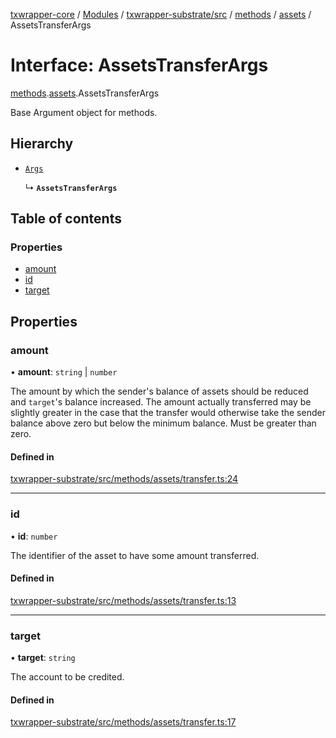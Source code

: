 [txwrapper-core](../README.md) / [Modules](../modules.md) / [txwrapper-substrate/src](../modules/txwrapper_substrate_src.md) / [methods](../modules/txwrapper_substrate_src.methods.md) / [assets](../modules/txwrapper_substrate_src.methods.assets.md) / AssetsTransferArgs

# Interface: AssetsTransferArgs

[methods](../modules/txwrapper_substrate_src.methods.md).[assets](../modules/txwrapper_substrate_src.methods.assets.md).AssetsTransferArgs

Base Argument object for methods.

## Hierarchy

- [`Args`](../modules/txwrapper_core_src.md#args)

  ↳ **`AssetsTransferArgs`**

## Table of contents

### Properties

- [amount](txwrapper_substrate_src.methods.assets.AssetsTransferArgs.md#amount)
- [id](txwrapper_substrate_src.methods.assets.AssetsTransferArgs.md#id)
- [target](txwrapper_substrate_src.methods.assets.AssetsTransferArgs.md#target)

## Properties

### amount

• **amount**: `string` \| `number`

The amount by which the sender's balance of assets should be reduced and
`target`'s balance increased. The amount actually transferred may be slightly greater in
the case that the transfer would otherwise take the sender balance above zero but below
the minimum balance. Must be greater than zero.

#### Defined in

[txwrapper-substrate/src/methods/assets/transfer.ts:24](https://github.com/paritytech/txwrapper-core/blob/fe8eeb2/packages/txwrapper-substrate/src/methods/assets/transfer.ts#L24)

___

### id

• **id**: `number`

The identifier of the asset to have some amount transferred.

#### Defined in

[txwrapper-substrate/src/methods/assets/transfer.ts:13](https://github.com/paritytech/txwrapper-core/blob/fe8eeb2/packages/txwrapper-substrate/src/methods/assets/transfer.ts#L13)

___

### target

• **target**: `string`

The account to be credited.

#### Defined in

[txwrapper-substrate/src/methods/assets/transfer.ts:17](https://github.com/paritytech/txwrapper-core/blob/fe8eeb2/packages/txwrapper-substrate/src/methods/assets/transfer.ts#L17)
